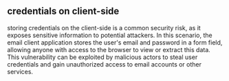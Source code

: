 
## credentials on client-side

storing credentials on the client-side is a common security risk, as it exposes sensitive information to potential attackers. In this scenario, the email client application stores the user's email and password in a form field, allowing anyone with access to the browser to view or extract this data. This vulnerability can be exploited by malicious actors to steal user credentials and gain unauthorized access to email accounts or other services.
